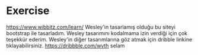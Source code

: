 # Exercise
https://www.wibbitz.com/learn/
Wesley'in tasarlamış olduğu bu siteyi bootstrap ile tasarladım.
Wesley tasarımını kodalmama izin verdiği için çok teşekkür ederim. 
Wesley'in diğer tasarımlarına göz atmak için dribble linkine tıklayabilirsiniz.
https://dribbble.com/wvth
selam 


